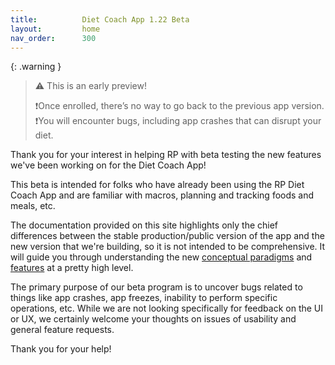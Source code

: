 ```yaml
---
title:          Diet Coach App 1.22 Beta
layout:         home
nav_order:      300
---
```


{: .warning }
> ⚠️ This is an early preview!
> 
> ❗️Once enrolled, there’s no way to go back to the previous app version.<br />
> ❗️You will encounter bugs, including app crashes that can disrupt your diet.

Thank you for your interest in helping RP with beta testing the new features we've been working on for the Diet Coach App!

This beta is intended for folks who have already been using the RP Diet Coach App and are familiar with macros, planning and tracking foods and meals, etc.

The documentation provided on this site highlights only the chief differences between the stable production/public version of the app and the new version that we're building, so it is not intended to be comprehensive. It will guide you through understanding the new [conceptual paradigms](/docs/diet-coach-app/1.22-beta/concepts/) and [features](/docs/diet-coach-app/1.22-beta/features/) at a pretty high level.

The primary purpose of our beta program is to uncover bugs related to things like app crashes, app freezes, inability to perform specific operations, etc. While we are not looking specifically for feedback on the UI or UX, we certainly welcome your thoughts on issues of usability and general feature requests.

Thank you for your help!